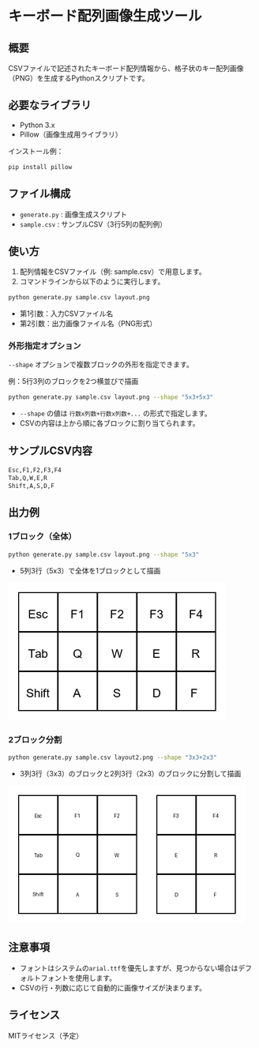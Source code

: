 # キーボード配列画像生成ツール

## 概要
CSVファイルで記述されたキーボード配列情報から、格子状のキー配列画像（PNG）を生成するPythonスクリプトです。

## 必要なライブラリ
- Python 3.x
- Pillow（画像生成用ライブラリ）

インストール例：
```sh
pip install pillow
```

## ファイル構成
- `generate.py` : 画像生成スクリプト
- `sample.csv` : サンプルCSV（3行5列の配列例）

## 使い方
1. 配列情報をCSVファイル（例: sample.csv）で用意します。
2. コマンドラインから以下のように実行します。

```sh
python generate.py sample.csv layout.png
```
- 第1引数：入力CSVファイル名
- 第2引数：出力画像ファイル名（PNG形式）

### 外形指定オプション
`--shape` オプションで複数ブロックの外形を指定できます。

例：5行3列のブロックを2つ横並びで描画
```sh
python generate.py sample.csv layout.png --shape "5x3+5x3"
```
- `--shape` の値は `行数x列数+行数x列数+...` の形式で指定します。
- CSVの内容は上から順に各ブロックに割り当てられます。

## サンプルCSV内容
```
Esc,F1,F2,F3,F4
Tab,Q,W,E,R
Shift,A,S,D,F
```

## 出力例

### 1ブロック（全体）
```sh
python generate.py sample.csv layout.png --shape "5x3"
```
- 5列3行（5x3）で全体を1ブロックとして描画

![layout.png](./assets/layout.png)

### 2ブロック分割
```sh
python generate.py sample.csv layout2.png --shape "3x3+2x3"
```
- 3列3行（3x3）のブロックと2列3行（2x3）のブロックに分割して描画

![layout2.png](./assets/layout2.png)

## 注意事項
- フォントはシステムの`arial.ttf`を優先しますが、見つからない場合はデフォルトフォントを使用します。
- CSVの行・列数に応じて自動的に画像サイズが決まります。

## ライセンス
MITライセンス（予定） 